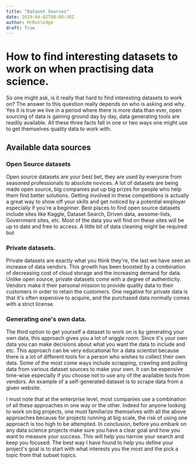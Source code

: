 ```yaml
---
title: "Dataset Sources"
date: 2019-04-02T00:08:38Z
author: MrRutledge
draft: True
---
```


# How to find interesting datasets to work on when practising data science.

So one might ask, is it really that hard to find interesting datasets to work on? The answer to this question really depends on who is asking and why. Yes it is true we live in a period where there is more data than ever, open sourcing of data is gaining ground day by day, data generating tools are readily available. All these three facts fall in one or two ways one might use to get themselves quality data to work with.

## Available data sources 

### Open Source datasets

Open source datasets are your best bet, they are used by everyone from seasoned professionals to absolute novices. A lot of datasets are being made open source, big companies put up big prizes for people who help them find better solutions. Getting involved in these competitions is actually a great way to show off your skills and get noticed by a potential employer especially if you're a beginner. Best places to find open source datasets include sites like Kaggle, Dataset Search, Driven data, awsome-lists, Government sites, etc. Most of the data you will find on these sites will be up to date and free to access. A little bit of data cleaning might be required but 

### Private datasets.

Private datasets are exactly what you think they're, the last we have seen an increase of data vendors. This growth has been boosted by a combination of decreasing cost of cloud storage and the increasing demand for data. Unlike open source, private datasets come with a degree of authenticity. Vendors make it their personal mission to provide quality data to their customers in order to retain the customers. One negative for private data is that it's often expensive to acquire, and the purchased data normally comes with a strict license.

 ### Generating one's own data.

The third option to get yourself a dataset to work on is by generating your own data, this approach gives you a lot of wiggle room. Since it's your own data you can make decisions about what you want the data to include and etc. This approach can be very educational for a data scientist because there is a lot of different tools for a person who wishes to collect their own data. Some of the most come ways include scrapping, crawling and pulling data from various dataset sources to make your own. It can be expensive time-wise especially if you choose not to use any of the available tools from vendors. An example of a self-generated dataset is to scrape data from a given website.

I must note that at the enterprise level, most companies use a combination of all these approaches in one way or the other. Indeed for anyone looking to work on big projects, one must familiarize themselves with all the above approaches because for projects running at big scale, the risk of using one approach is too high to be attempted.
In conclusion, before you embark on any data science projects make sure you have a clear goal and how you want to measure your success. This will help you narrow your search and keep you focused.
The best way I have found to help you define your project's goal is to start with what interests you the most and the pick a topic from that subset topics.  